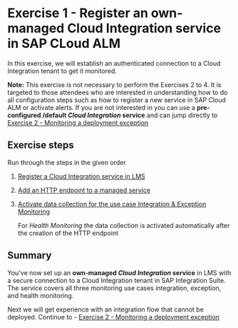 # Exercise 1 - Register an own-managed Cloud Integration service in SAP CLoud ALM

In this exercise, we will establish an authenticated connection to a Cloud Integration tenant to get it monitored.

**Note:** This exercise is not necessary to perform the Exercises 2 to 4. It is targeted to those attendees who are interested in understanding how to do all configuration steps such as how to register a new service in SAP Cloud ALM or activate alerts. If you are not interested in you can use a **pre-configured /default *Cloud Integration* service** and can jump directly to [Exercise 2 - Monitoring a deployment exception](/exercises/ex2/README.md)

## Exercise steps

Run through the steps in the given order

1. [Register a Cloud Integration service in LMS](/exercises/ex1/ex11/)
2. [Add an HTTP endpoint to a managed service](/exercises/ex1/ex12/)
3. [Activate data collection for the use case Integration & Exception Monitoring](/exercises/ex1/ex13/)

   For *Health Monitoring* the data collection is activated automatically after the creation of the HTTP endpoint

## Summary

You've now set up an **own-managed *Cloud Integration* service** in LMS with a secure connection to a Cloud Integration tenant in SAP Integration Suite. The service covers all three monitoring use cases integration, exception, and health monitoring.

Next we will get experience with an integration flow that cannot be deployed. Continue to - [Exercise 2 - Monitoring a deployment exception](/exercises/ex2/README.md)
